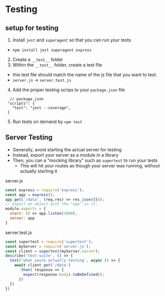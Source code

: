 # Testing

## setup for testing
1. Install `jest` and `superagent` so that you can run your tests
  - `npm install jest superagent express`
2. Create a `__test__` folder
3. Within the `__test__` folder, create a test file
  - this test file should match the name of the js file that you want to test.
  - `server.js` -> `server.test.js`
4. Add the proper testing scrips to your `package.json` file
  ```
    // package.json
   "scripts": {
     "test": "jest --coverage",
   }
   ```
5. Run tests on demand by `npm test`

## Server Testing

- Generally, avoid starting the actual server for testing
- Instead, export your server as a module in a library
- Then, you can a "mocking library" such as `supertest` to run your tests
  - This will hit your routes as though your server was running, without actually starting it

server.js

```javascript
const express = require('express');
const app = express();
app.get('/data', (req,res) => res.json({}));
// Export an object with the "app" in it.
module.exports = {
  start: () => app.listen(3000),
  server: app
}
```

server.test.js

```javascript
const supertest = require('supertest');
const myServer = require('server.js');
const client = supertest(myServer.server);
describe('test-suite', () => {
  test('what youre actually testing', async () => {
    await client.get('/data')
      .then( response => {
        expect(response.body).toBeDefined();
      })
  })
})
```
